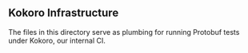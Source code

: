 
Kokoro Infrastructure
----------------------

The files in this directory serve as plumbing for running Protobuf
tests under Kokoro, our internal CI.